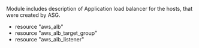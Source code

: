 Module includes description of Application load balancer for the hosts, that were created by ASG.

- resource "aws_alb"
- resource "aws_alb_target_group"
- resource "aws_alb_listener"
